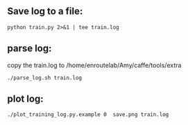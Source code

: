 ## Save log to a file:
```
python train.py 2>&1 | tee train.log
```

## parse log:
copy the train.log to /home/enroutelab/Amy/caffe/tools/extra
```
./parse_log.sh train.log
```

## plot log:
```
./plot_training_log.py.example 0  save.png train.log
```
